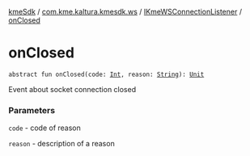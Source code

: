 [kmeSdk](../../index.md) / [com.kme.kaltura.kmesdk.ws](../index.md) / [IKmeWSConnectionListener](index.md) / [onClosed](./on-closed.md)

# onClosed

`abstract fun onClosed(code: `[`Int`](https://kotlinlang.org/api/latest/jvm/stdlib/kotlin/-int/index.html)`, reason: `[`String`](https://kotlinlang.org/api/latest/jvm/stdlib/kotlin/-string/index.html)`): `[`Unit`](https://kotlinlang.org/api/latest/jvm/stdlib/kotlin/-unit/index.html)

Event about socket connection closed

### Parameters

`code` - code of reason

`reason` - description of a reason